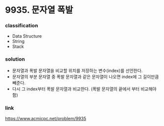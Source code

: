 # 9935. 문자열 폭발

### classification
* Data Structure
* String
* Stack

### solution
* 문자열과 폭발 문자열을 비교할 위치를 저장하는 변수(index)를 선언한다.
* 문자열의 부분 문자열 중 폭발 문자열과 같은 문자열이 나오면 index에 그 길이만큼 빼준다.
* 다시 그 index부터 폭발 문자열과 비교한다. (폭발 문자열의 끝에서 부터 비교해야 함)

### link
https://www.acmicpc.net/problem/9935
